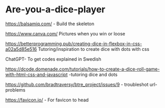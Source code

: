 # Are-you-a-dice-player
https://balsamiq.com/ - Build the skeleton

https://www.canva.com/
Pictures when you win or loose

https://betterprogramming.pub/creating-dice-in-flexbox-in-css-a02a5d85e516
Tutoring/inspiration to create dice with dots with css

ChatGPT- 
To get codes explained in Swedish

https://dcode.domenade.com/tutorials/how-to-create-a-dice-roll-game-with-html-css-and-javascript -tutoring dice and dots

https://github.com/bradtraversy/btre_project/issues/9 - troubleshot url-problems

https://favicon.io/ - For favicon to head

